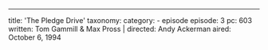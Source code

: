---
title: 'The Pledge Drive'
taxonomy:
    category:
        - episode
episode: 3
pc: 603         
written: Tom Gammill & Max Pross |
directed: Andy Ackerman
aired: October 6, 1994
